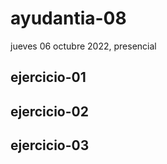 # ayudantia-08

jueves 06 octubre 2022, presencial

## ejercicio-01

## ejercicio-02

## ejercicio-03
